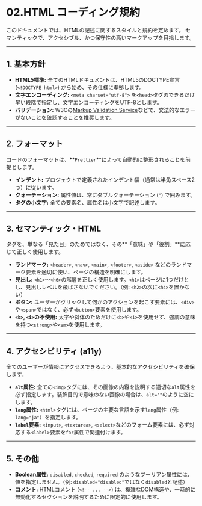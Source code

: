 # 02.HTML コーディング規約

このドキュメントでは、HTMLの記述に関するスタイルと規約を定めます。
セマンティックで、アクセシブル、かつ保守性の高いマークアップを目指します。

---

## 1. 基本方針

*   **HTML5標準:** 全てのHTMLドキュメントは、HTML5のDOCTYPE宣言 (`<!DOCTYPE html>`) から始め、その仕様に準拠します。
*   **文字エンコーディング:** `<meta charset="utf-8">` を`<head>`タグのできるだけ早い段階で指定し、文字エンコーディングをUTF-8とします。
*   **バリデーション:** W3Cの[Markup Validation Service](https://validator.w3.org/)などで、文法的なエラーがないことを確認することを推奨します。

---

## 2. フォーマット

コードのフォーマットは、**`Prettier`**によって自動的に整形されることを前提とします。

*   **インデント:** プロジェクトで定義されたインデント幅（通常は半角スペース2つ）に従います。
*   **クォーテーション:** 属性値は、常にダブルクォーテーション (`"`) で囲みます。
*   **タグの小文字:** 全ての要素名、属性名は小文字で記述します。

---

## 3. セマンティック・HTML

タグを、単なる「見た目」のためではなく、その**「意味」や「役割」**に応じて正しく使用します。

*   **ランドマーク:** `<header>`, `<nav>`, `<main>`, `<footer>`, `<aside>` などのランドマーク要素を適切に使い、ページの構造を明確にします。
*   **見出し:** `<h1>`〜`<h6>`の階層を正しく使用します。`<h1>`はページに1つだけとし、見出しレベルを飛ばさないでください。（例: `<h2>`の次に`<h4>`を置かない）
*   **ボタン:** ユーザーがクリックして何かのアクションを起こす要素には、`<div>`や`<span>`ではなく、必ず`<button>`要素を使用します。
*   **`<b>`, `<i>`の不使用:** 太字や斜体のためだけに`<b>`や`<i>`を使用せず、強調の意味を持つ`<strong>`や`<em>`を使用します。

---

## 4. アクセシビリティ (a11y)

全てのユーザーが情報にアクセスできるよう、基本的なアクセシビリティを確保します。

*   **`alt`属性:** 全ての`<img>`タグには、その画像の内容を説明する適切な`alt`属性を必ず指定します。装飾目的で意味のない画像の場合は、`alt=""`のように空にします。
*   **`lang`属性:** `<html>`タグには、ページの主要な言語を示す`lang`属性（例: `lang="ja"`）を指定します。
*   **`label`要素:** `<input>`, `<textarea>`, `<select>`などのフォーム要素には、必ず対応する`<label>`要素を`for`属性で関連付けます。

---

## 5. その他

*   **Boolean属性:** `disabled`, `checked`, `required` のようなブーリアン属性には、値を指定しません。（例: `disabled="disabled"`ではなく`disabled`と記述）
*   **コメント:** HTMLコメント (`<!-- ... -->`) は、複雑なDOM構造や、一時的に無効化するセクションを説明するために限定的に使用します。
